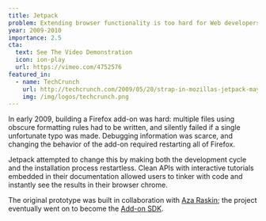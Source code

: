 ```yaml
---
title: Jetpack
problem: Extending browser functionality is too hard for Web developers.
year: 2009-2010
importance: 2.5
cta:
  text: See The Video Demonstration
  icon: ion-play
  url: https://vimeo.com/4752576
featured_in:
  - name: TechCrunch
    url: http://techcrunch.com/2009/05/20/strap-in-mozillas-jetpack-may-be-the-next-step-in-browser-extensions/
    img: /img/logos/techcrunch.png
---
```

In early 2009, building a Firefox add-on was hard: multiple files using
obscure formatting rules had to be written, and silently failed if a single
unfortunate typo was made. Debugging information was scarce, and changing the
behavior of the add-on required restarting all of Firefox.

Jetpack attempted to change this by making both the development cycle and the
installation process restartless. Clean APIs with interactive tutorials
embedded in their documentation allowed users to tinker with code and
instantly see the results in their browser chrome.

The original prototype was built in collaboration with [Aza Raskin][];
the project eventually went on to become the [Add-on SDK][].

[Aza Raskin]: http://azarask.in/
[Add-on SDK]: https://developer.mozilla.org/en-US/Add-ons/SDK
